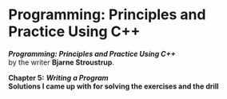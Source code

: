 # Programming: Principles and Practice Using C++

**_Programming: Principles and Practice Using C++_**  
by the writer **Bjarne Stroustrup**.

**Chapter 5:**
***Writing a Program***  
**Solutions I came up with for solving the exercises and the drill**